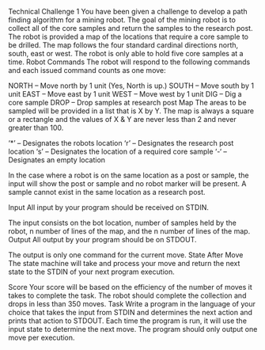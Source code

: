 Technical Challenge 1
You have been given a challenge to develop a path finding algorithm for a mining robot.  The goal of the mining robot is to collect 
all of the core samples and return the samples to the research post.   The robot is provided a map of the locations that require 
a core sample to be drilled.  The map follows the four standard cardinal directions north, south, east or west.  The robot is only 
able to hold five core samples at a time.
Robot Commands
The robot will respond to the following commands and each issued command counts as one move:

NORTH – Move north by 1 unit (Yes, North is up.)
SOUTH – Move south by 1 unit
EAST – Move east by 1 unit
WEST – Move west by 1 unit
DIG – Dig a core sample
DROP – Drop samples at research post 
Map
The areas to be sampled will be provided in a list that is X by Y.  The map is always a square or a rectangle and the values of 
X & Y are never less than 2 and never greater than 100.

‘*’ – Designates the robots location
‘r’ – Designates the research post location
‘s’ – Designates the location of a required core sample
‘-‘ – Designates an empty location

In the case where a robot is on the same location as a post or sample, the input will show the post or sample and no robot 
marker will be present.  A sample cannot exist in the same location as a research post.

Input
All input by your program should be received on STDIN.

The input consists on the bot location, number of samples held by the robot, n number of lines of the map, and the n number 
of lines of the map.	Output
All output by your program should be on STDOUT.

The output is only one command for the current move.	State After Move
The state machine will take and process your move and return the next state to the STDIN of your next program execution.

Score
Your score will be based on the efficiency of the number of moves it takes to complete the task.  The robot should complete 
the collection and drops in less than 350 moves.
Task
Write a program in the language of your choice that takes the input from STDIN and determines the next action and prints that 
action to STDOUT.  Each time the program is run, it will use the input state to determine the next move.  The program should 
only output one move per execution.
